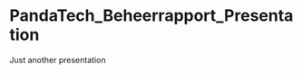 PandaTech_Beheerrapport_Presentation
====================================

Just another presentation
